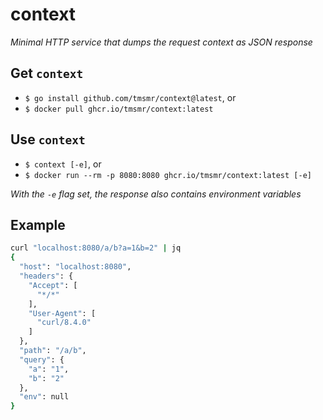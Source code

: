 # context
*Minimal HTTP service that dumps the request context as JSON response*

## Get `context`
- `$ go install github.com/tmsmr/context@latest`, or
- `$ docker pull ghcr.io/tmsmr/context:latest`

## Use `context`
- `$ context [-e]`, or
- `$ docker run --rm -p 8080:8080 ghcr.io/tmsmr/context:latest [-e]`

*With the `-e` flag set, the response also contains environment variables*

## Example
```bash
curl "localhost:8080/a/b?a=1&b=2" | jq
{
  "host": "localhost:8080",
  "headers": {
    "Accept": [
      "*/*"
    ],
    "User-Agent": [
      "curl/8.4.0"
    ]
  },
  "path": "/a/b",
  "query": {
    "a": "1",
    "b": "2"
  },
  "env": null
}
```
